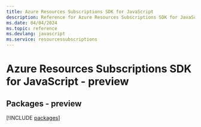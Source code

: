 ```yaml
---
title: Azure Resources Subscriptions SDK for JavaScript
description: Reference for Azure Resources Subscriptions SDK for JavaScript
ms.date: 04/04/2024
ms.topic: reference
ms.devlang: javascript
ms.service: resourcessubscriptions
---
```

# Azure Resources Subscriptions SDK for JavaScript - preview
## Packages - preview
[!INCLUDE [packages](resources-subscriptions-index.md)]